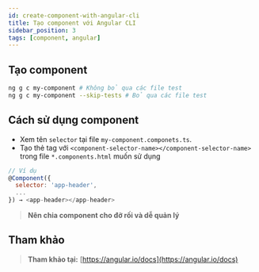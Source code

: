 ```yaml
---
id: create-component-with-angular-cli
title: Tạo component với Angular CLI
sidebar_position: 3
tags: [component, angular]
---
```


## Tạo component

```bash
ng g c my-component # Không bỏ qua các file test
ng g c my-component --skip-tests # Bỏ qua các file test
```

## Cách sử dụng component

-   Xem tên `selector` tại file `my-component.componets.ts`.
-   Tạo thẻ tag với `<component-selector-name></component-selector-name>` trong file `*.components.html` muốn sử dụng

```js
// Ví dụ
@Component({
  selector: 'app-header',
  ...
}) → <app-header></app-header>
```

> **Nên chia component cho đỡ rối và dễ quản lý**

## Tham khảo

> **Tham khảo tại:** [https://angular.io/docs](https://angular.io/docs)
